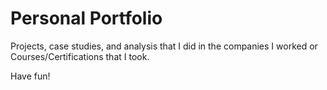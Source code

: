 # Personal Portfolio
Projects, case studies, and analysis that I did in the companies I worked or Courses/Certifications that I took.

Have fun!
